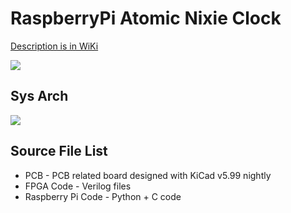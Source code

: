 # RaspberryPi Atomic Nixie Clock

[Description is in WiKi](https://github.com/will127534/RaspberryPiAtomicNixieClock/wiki)

![](https://i.imgur.com/K8xKzDb.jpg)

## Sys Arch
![](https://i.imgur.com/zrFgwyR.jpg)

## Source File List
* PCB - PCB related board designed with KiCad v5.99 nightly
* FPGA Code - Verilog files
* Raspberry Pi Code - Python + C code
